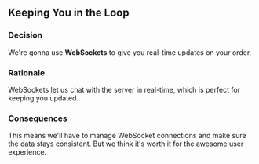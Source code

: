 ## Keeping You in the Loop

### Decision
We're gonna use **WebSockets** to give you real-time updates on your order.

### Rationale
WebSockets let us chat with the server in real-time, which is perfect for keeping you updated.

### Consequences
This means we'll have to manage WebSocket connections and make sure the data stays consistent. But we think it's worth it for the awesome user experience.